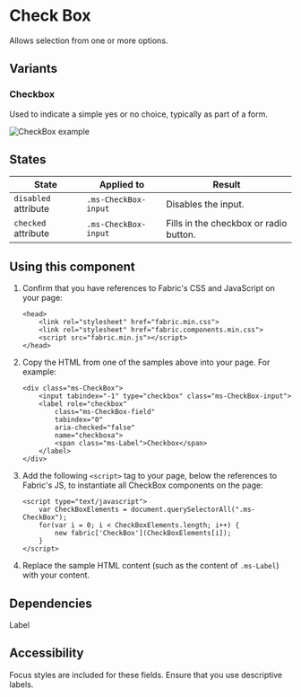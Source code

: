 # Check Box
Allows selection from one or more options.

## Variants

### Checkbox
Used to indicate a simple yes or no choice, typically as part of a form.



![CheckBox example](https://raw.githubusercontent.com/OfficeDev/office-ui-fabric-js/master/ghdocs/component_images/CheckBox-default.png)



## States
State | Applied to | Result
 --- | --- | ---
`disabled` attribute | `.ms-CheckBox-input` | Disables the input.
`checked` attribute | `.ms-CheckBox-input` | Fills in the checkbox or radio button.

## Using this component
1. Confirm that you have references to Fabric's CSS and JavaScript on your page:

	```
    <head>
        <link rel="stylesheet" href="fabric.min.css">
        <link rel="stylesheet" href="fabric.components.min.css">
        <script src="fabric.min.js"></script>
    </head>
	```

2. Copy the HTML from one of the samples above into your page. For example:

	```
    <div class="ms-CheckBox"> 
        <input tabindex="-1" type="checkbox" class="ms-CheckBox-input">
        <label role="checkbox"
            class="ms-CheckBox-field"
            tabindex="0"
            aria-checked="false"
            name="checkboxa">
            <span class="ms-Label">Checkbox</span>
        </label>
    </div>
	```

3. Add the following `<script>` tag to your page, below the references to Fabric's JS, to instantiate all CheckBox components on the page:

	```
    <script type="text/javascript">
        var CheckBoxElements = document.querySelectorAll(".ms-CheckBox");
        for(var i = 0; i < CheckBoxElements.length; i++) {
            new fabric['CheckBox'](CheckBoxElements[i]);
        }
    </script>
	```

4. Replace the sample HTML content (such as the content of `.ms-Label`) with your content.

## Dependencies
Label

## Accessibility
Focus styles are included for these fields. Ensure that you use descriptive labels.
